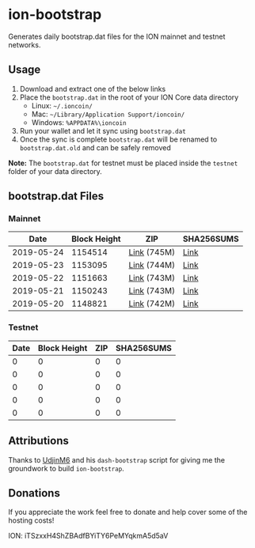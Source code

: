 # ion-bootstrap

Generates daily bootstrap.dat files for the ION mainnet and testnet networks.

## Usage

1. Download and extract one of the below links
2. Place the `bootstrap.dat` in the root of your ION Core data directory
    - Linux: `~/.ioncoin/`
    - Mac: `~/Library/Application Support/ioncoin/`
    - Windows: `%APPDATA%\ioncoin`
3. Run your wallet and let it sync using `bootstrap.dat`
4. Once the sync is complete `bootstrap.dat` will be renamed to `bootstrap.dat.old` and can be safely removed

**Note:** The `bootstrap.dat` for testnet must be placed inside the `testnet` folder of your data directory.

## bootstrap.dat Files

### Mainnet

|    Date    | Block Height | ZIP | SHA256SUMS |
| ---------- | ------------ | --- | ---------- |
| 2019-05-24 | 1154514 | [Link](https://s3-ap-southeast-2.amazonaws.com/ion-bootstrap/mainnet/2019-05-24/bootstrap.dat.zip) (745M) | [Link](https://s3-ap-southeast-2.amazonaws.com/ion-bootstrap/mainnet/2019-05-24/SHA256SUMS) |
| 2019-05-23 | 1153095 | [Link](https://s3-ap-southeast-2.amazonaws.com/ion-bootstrap/mainnet/2019-05-23/bootstrap.dat.zip) (744M) | [Link](https://s3-ap-southeast-2.amazonaws.com/ion-bootstrap/mainnet/2019-05-23/SHA256SUMS) |
| 2019-05-22 | 1151663 | [Link](https://s3-ap-southeast-2.amazonaws.com/ion-bootstrap/mainnet/2019-05-22/bootstrap.dat.zip) (743M) | [Link](https://s3-ap-southeast-2.amazonaws.com/ion-bootstrap/mainnet/2019-05-22/SHA256SUMS) |
| 2019-05-21 | 1150243 | [Link](https://s3-ap-southeast-2.amazonaws.com/ion-bootstrap/mainnet/2019-05-21/bootstrap.dat.zip) (743M) | [Link](https://s3-ap-southeast-2.amazonaws.com/ion-bootstrap/mainnet/2019-05-21/SHA256SUMS) |
| 2019-05-20 | 1148821 | [Link](https://s3-ap-southeast-2.amazonaws.com/ion-bootstrap/mainnet/2019-05-20/bootstrap.dat.zip) (742M) | [Link](https://s3-ap-southeast-2.amazonaws.com/ion-bootstrap/mainnet/2019-05-20/SHA256SUMS) |

### Testnet

|    Date    | Block Height | ZIP | SHA256SUMS |
| ---------- | ------------ | --- | ---------- |
| 0 | 0 | 0 | 0 |
| 0 | 0 | 0 | 0 |
| 0 | 0 | 0 | 0 |
| 0 | 0 | 0 | 0 |
| 0 | 0 | 0 | 0 |

## Attributions

Thanks to [UdjinM6](https://github.com/UdjinM6) and his `dash-bootstrap` script
for giving me the groundwork to build `ion-bootstrap`.

## Donations

If you appreciate the work feel free to donate and help cover some of the
hosting costs!

ION: iTSzxxH4ShZBAdfBYiTY6PeMYqkmA5d5aV
